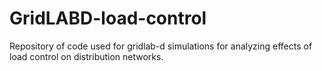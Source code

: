 # GridLABD-load-control
Repository of code used for gridlab-d simulations for analyzing effects of load control on distribution networks. 
